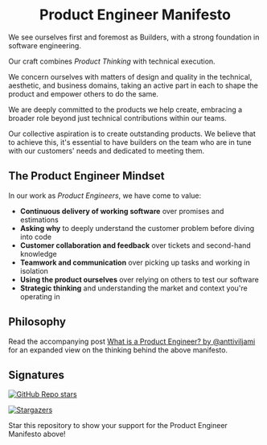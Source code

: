 <div align="center">
<h1>Product Engineer Manifesto</h1>
</div>

We see ourselves first and foremost as Builders, with a strong foundation in software engineering.

Our craft combines *Product Thinking* with technical execution.

We concern ourselves with matters of design and quality in the technical,
aesthetic, and business domains, taking an active part in each to shape the
product and empower others to do the same.

We are deeply committed to the products we help create,
embracing a broader role beyond just technical contributions within our teams.

Our collective aspiration is to create outstanding products. We believe that to achieve this,
it's essential to have builders on the team who are in tune with our customers' needs and dedicated to meeting them.

## The Product Engineer Mindset

In our work as *Product Engineers*, we have come to value:

- **Continuous delivery of working software** over promises and estimations
- **Asking why** to deeply understand the customer problem before diving into code
- **Customer collaboration and feedback** over tickets and second-hand knowledge
- **Teamwork and communication** over picking up tasks and working in isolation
- **Using the product ourselves** over relying on others to test our software
- **Strategic thinking** and understanding the market and context you're operating in

## Philosophy

Read the accompanying post [What is a Product Engineer? by @anttiviljami](https://dev.to/epilot/what-is-a-product-engineer-1kpg)
for an expanded view on the thinking behind the above manifesto.

## Signatures

[![GitHub Repo stars](https://img.shields.io/github/stars/anttiviljami/product-engineer-manifesto?style=social)](https://github.com/anttiviljami/product-engineer-manifesto/stargazers)

[![Stargazers](https://reporoster.com/stars/anttiviljami/product-engineer-manifesto)](https://github.com/anttiviljami/product-engineer-manifesto/stargazers)

Star this repository to show your support for the Product Engineer Manifesto above!

